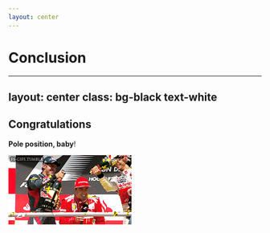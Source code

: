 ```yaml
---
layout: center
---
```



# Conclusion

---
layout: center
class: bg-black text-white
---

## Congratulations

**Pole position, baby**!

<img src="/podium.gif">

<!--
*Estelle* et *Loïc*

Autonomous grid package, can be used on any Sylius E-commerce projects, using the first or second major version.

You've won absolutely nothing but knowledge.

-->
